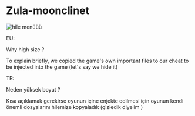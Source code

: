 # Zula-moonclinet

![hile menüüü](https://user-images.githubusercontent.com/131593901/233840145-d51d1f07-7f23-4eda-b40d-7c16b42c0b10.PNG)

EU:

Why high size ?

To explain briefly, we copied the game's own important files to our cheat to be injected into the game (let's say we hide it)


TR:

Neden yüksek boyut ?

Kısa açıklamak gerekirse oyunun içine enjekte edilmesi için oyunun kendi önemli dosyalarını hilemize kopyaladık (gizledik diyelim )
